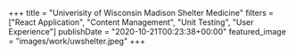 +++
title = "Univerisity of Wisconsin Madison Shelter Medicine"
filters = ["React Application", "Content Management", "Unit Testing", "User Experience"]
publishDate = "2020-10-21T00:23:38+00:00"
featured_image = "images/work/uwshelter.jpeg"
+++